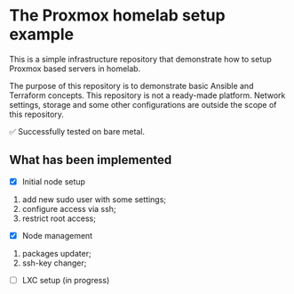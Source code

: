 # The Proxmox homelab setup example

This is a simple infrastructure repository that demonstrate how to setup Proxmox based servers in homelab.

The purpose of this repository is to demonstrate basic Ansible and Terraform concepts. This repository is not a ready-made platform. Network settings, storage and some other configurations are outside the scope of this repository.

✅ Successfully tested on bare metal.

## What has been implemented

- [x] Initial node setup

1. add new sudo user with some settings;
2. configure access via ssh;
3. restrict root access;

- [x] Node management

1. packages updater;
2. ssh-key changer;

- [ ] LXC setup (in progress)
